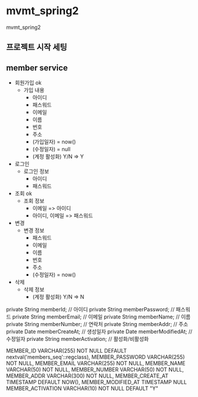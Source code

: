# mvmt_spring2
mvmt_spring2

## 프로젝트 시작 세팅

## member service
- 회원가입 ok
  - 가입 내용
    - 아이디
    - 패스워드
    - 이메일
    - 이름
    - 번호
    - 주소
    - (가입일자) = now()
    - (수정일자) = null
    - (계정 활성화) Y/N => Y
- 로그인
  - 로그인 정보
    - 아이디
    - 패스워드
- 조회 ok
  - 조회 정보
    - 이메일 => 아이디
    - 아이디, 이메일 => 패스워드
- 변경
  - 변경 정보
    - 패스워드
    - 이메일
    - 이름
    - 번호
    - 주소
    - (수정일자) = now()
- 삭제
  - 삭제 정보
    - (계정 활성화) Y/N => N


private String memberId; // 아이디
private String memberPassword; // 패스워드
private String memberEmail; // 이메일
private String memberName; // 이름
private String memberNumber; // 연락처
private String memberAddr; // 주소
private Date memberCreateAt; // 생성일자
private Date memberModifiedAt; // 수정일자
private String memberActivation; // 활성화/비활성화

MEMBER_ID VARCHAR(255) NOT NULL DEFAULT nextval('members_seq'::regclass),
MEMBER_PASSWORD VARCHAR(255) NOT NULL,
MEMBER_EMAIL VARCHAR(255) NOT NULL,
MEMBER_NAME VARCHAR(50) NOT NULL,
MEMBER_NUMBER VARCHAR(50) NOT NULL,
MEMBER_ADDR VARCHAR(300) NOT NULL,
MEMBER_CREATE_AT TIMESTAMP DEFAULT NOW(),
MEMBER_MODIFIED_AT TIMESTAMP NULL
MEMBER_ACTIVATION VARCHAR(10) NOT NULL DEFAULT "Y"

<result property="memberId" column="MEMBER_ID" />
<result property="memberPassword" column="MEMBER_PASSWORD" />
<result property="memberEmail" column="MEMBER_EMAIL" />
<result property="memberName" column="MEMBER_NAME" />
<result property="memberNumber" column="MEMBER_NUMBER" />
<result property="memberAddr" column="MEMBER_ADDR" />
<result property="memberCreateAt" column="MEMBER_CREATE_AT" />
<result property="memberModifiedAt" column="MEMBER_MODIFIED_AT" />
<result property="memberActivation" column="MEMBER_ACTIVATION" />